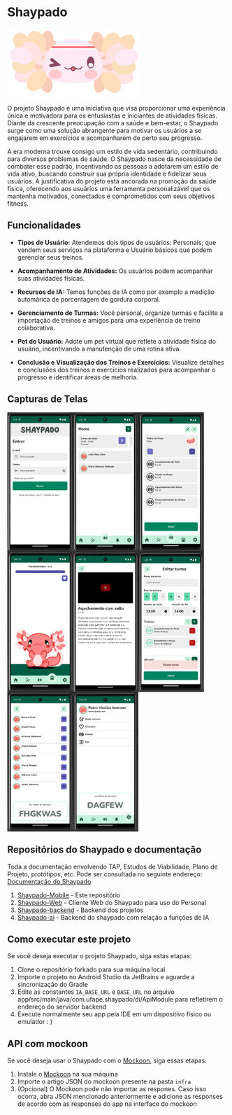 # Shaypado

![Shaypado Logo](images/logo.png)

O projeto Shaypado é uma iniciativa que visa proporcionar uma experiência única e motivadora para os entusiastas e iniciantes de atividades físicas. Diante da crescente preocupação com a saúde e bem-estar, o Shaypado surge como uma solução abrangente para motivar os usuários a se engajarem em exercícios e acompanharem de perto seu progresso.

A era moderna trouxe consigo um estilo de vida sedentário, contribuindo para diversos problemas de saúde. O Shaypado nasce da necessidade de combater esse padrão, incentivando as pessoas a adotarem um estilo de vida ativo, buscando construir sua própria identidade e fidelizar seus usuários. A justificativa do projeto está ancorada na promoção da saúde física, oferecendo aos usuários uma ferramenta personalizável que os mantenha motivados, conectados e comprometidos com seus objetivos fitness.

## Funcionalidades

- **Tipos de Usuário:** Atendemos dois tipos de usuários: Personais; que vendem seus serviços na plataforma e Usuário básicos que podem gerenciar seus treinos.

- **Acompanhamento de Atividades:** Os usuários podem acompanhar suas atividades físicas.

- **Recursos de IA:** Temos funções de IA como por exemplo a medição automárica de porcentagem de gordura corporal.

- **Gerenciamento de Turmas:** Você personal, organize turmas e facilite a importação de treinos e amigos para uma experiência de treino colaborativa.

- **Pet do Usuário:** Adote um pet virtual que reflete a atividade física do usuário, incentivando a manutenção de uma rotina ativa.

- **Conclusão e Visualização dos Treinos e Exercícios:** Visualize detalhes e conclusões dos treinos e exercícios realizados para acompanhar o progresso e identificar áreas de melhoria.

## Capturas de Telas

<div style="display: flex; flex-wrap: wrap;">
    <img src="images/login_screen.png" alt="Shaypado Logo" width="150">
    <img src="images/trainer_home_screen.png" alt="Shaypado Logo" width="150">
    <img src="images/user_home_screen.png" alt="Shaypado Logo" width="150">
    <img src="images/pet_screen.png" alt="Shaypado Logo" width="150">
    <img src="images/exercise_screen.png" alt="Shaypado Logo" width="150">
    <img src="images/trainer_edit_class_screen.png" alt="Shaypado Logo" width="150">
    <img src="images/friends_screen.png" alt="Shaypado Logo" width="150">
    <img src="images/traier_setting_screen.png" alt="Shaypado Logo" width="150">
</div>

## Repositórios do Shaypado e documentação

Toda a documentação envolvendo TAP, Estudos de Viabilidade, Plano de Projeto, protótipos, etc. Pode ser consultada no seguinte endereço: [Documentação do Shaypado](https://github.com/Projeto-Des-SW/shaypado-backend/tree/main/documentacao) 
1. [Shaypado-Mobile](https://github.com/Projeto-Des-SW/shaypado-mobile) - Este repositório
2. [Shaypado-Web](https://github.com/Projeto-Des-SW/shaypado-web) - Cliente Web do Shaypado para uso do Personal
3. [Shaypado-backend](https://github.com/Projeto-Des-SW/shaypado-backend) - Backend dos projetos
3. [Shaypado-ai](https://github.com/Projeto-Des-SW/shaypado-ai) - Backend do shaypado com relação a funções de IA


## Como executar este projeto

Se você deseja executar o projeto Shaypado, siga estas etapas:

1. Clone o repositório forkado para sua máquina local
2. Importe o projeto no Android Studio da JetBrains e aguarde a sincronização do Gradle
3. Edite as constantes `IA_BASE_URL` e `BASE_URL` no arquivo app/src/main/java/com.ufape.shaypado/di/ApiModule para refletirem o endereço do servidor backend
4. Execute normalmente seu app pela IDE em um dispositivo físico ou emulador : )

## API com mockoon

Se você deseja usar o Shaypado com o [Mockoon](https://mockoon.com/download/#download-section), siga essas etapas:

1. Instale o [Mockoon](https://mockoon.com/download/#download-section) na sua máquina
2. Importe o artigo JSON do mockoon presente na pasta `infra`
3. (Opcional) O Mockoon pode não importar as respones. Caso isso ocorra, abra JSON mencionado anteriormente e adicione as responses de acordo com as responses do app na interface do mockoon 
